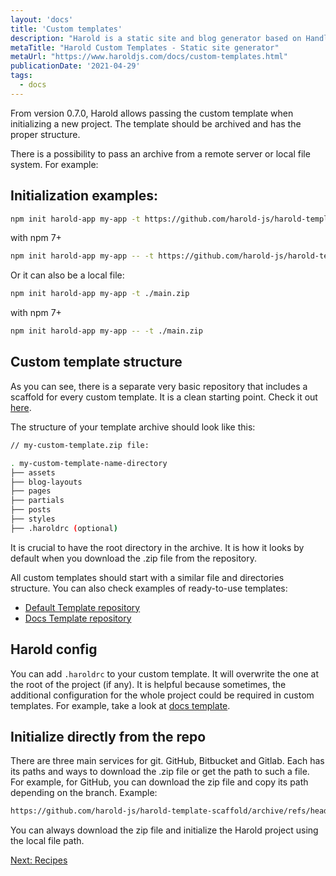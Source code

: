 ```yaml
---
layout: 'docs'
title: 'Custom templates'
description: "Harold is a static site and blog generator based on Handlebars and Markdown. Let's see how to use it."
metaTitle: "Harold Custom Templates - Static site generator"
metaUrl: "https://www.haroldjs.com/docs/custom-templates.html"
publicationDate: '2021-04-29'
tags:
  - docs
---
```


From version 0.7.0, Harold allows passing the custom template when initializing a new project. The template should be archived and has the proper structure.

There is a possibility to pass an archive from a remote server or local file system.  For example:

## Initialization examples:

```bash
npm init harold-app my-app -t https://github.com/harold-js/harold-template-scaffold/archive/refs/heads/main.zip
```

with npm 7+

```bash
npm init harold-app my-app -- -t https://github.com/harold-js/harold-template-scaffold/archive/refs/heads/main.zip
```

Or it can also be a local file:

```bash
npm init harold-app my-app -t ./main.zip
```

with npm 7+

```bash
npm init harold-app my-app -- -t ./main.zip
```

## Custom template structure

As you can see, there is a separate very basic repository that includes a scaffold for every custom template. It is a clean starting point. Check it out [here](https://github.com/harold-js/harold-template-scaffold).

The structure of your template archive should look like this:

```bash
// my-custom-template.zip file:

. my-custom-template-name-directory
├── assets
├── blog-layouts
├── pages
├── partials
├── posts
├── styles
├── .haroldrc (optional)
```

It is crucial to have the root directory in the archive. It is how it looks by default when you download the .zip file from the repository.

All custom templates should start with a similar file and directories structure. You can also check examples of ready-to-use templates:

- [Default Template repository](https://github.com/harold-js/harold-template-default)
- [Docs Template repository](https://github.com/harold-js/harold-template-docs)

## Harold config

You can add `.haroldrc` to your custom template. It will overwrite the one at the root of the project (if any). It is helpful because sometimes, the additional configuration for the whole project could be required in custom templates. For example, take a look at [docs template](https://github.com/harold-js/harold-template-docs).


## Initialize directly from the repo

There are three main services for git. GitHub, Bitbucket and Gitlab. Each has its paths and ways to download the .zip file or get the path to such a file. For example, for GitHub, you can download the zip file and copy its path depending on the branch. Example: 

```bash
https://github.com/harold-js/harold-template-scaffold/archive/refs/heads/main.zip
```

You can always download the zip file and initialize the Harold project using the local file path.

[Next: Recipes](/docs/recipes.html)

